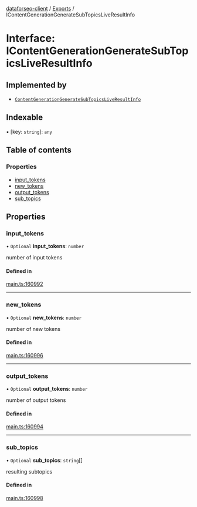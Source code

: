 [dataforseo-client](../README.md) / [Exports](../modules.md) / IContentGenerationGenerateSubTopicsLiveResultInfo

# Interface: IContentGenerationGenerateSubTopicsLiveResultInfo

## Implemented by

- [`ContentGenerationGenerateSubTopicsLiveResultInfo`](../classes/ContentGenerationGenerateSubTopicsLiveResultInfo.md)

## Indexable

▪ [key: `string`]: `any`

## Table of contents

### Properties

- [input\_tokens](IContentGenerationGenerateSubTopicsLiveResultInfo.md#input_tokens)
- [new\_tokens](IContentGenerationGenerateSubTopicsLiveResultInfo.md#new_tokens)
- [output\_tokens](IContentGenerationGenerateSubTopicsLiveResultInfo.md#output_tokens)
- [sub\_topics](IContentGenerationGenerateSubTopicsLiveResultInfo.md#sub_topics)

## Properties

### input\_tokens

• `Optional` **input\_tokens**: `number`

number of input tokens

#### Defined in

[main.ts:160992](https://github.com/dataforseo/TypeScriptClient/blob/7ca1aa4/main.ts#L160992)

___

### new\_tokens

• `Optional` **new\_tokens**: `number`

number of new tokens

#### Defined in

[main.ts:160996](https://github.com/dataforseo/TypeScriptClient/blob/7ca1aa4/main.ts#L160996)

___

### output\_tokens

• `Optional` **output\_tokens**: `number`

number of output tokens

#### Defined in

[main.ts:160994](https://github.com/dataforseo/TypeScriptClient/blob/7ca1aa4/main.ts#L160994)

___

### sub\_topics

• `Optional` **sub\_topics**: `string`[]

resulting subtopics

#### Defined in

[main.ts:160998](https://github.com/dataforseo/TypeScriptClient/blob/7ca1aa4/main.ts#L160998)
